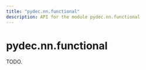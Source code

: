 ```yaml
---
title: "pydec.nn.functional"
description: API for the module pydec.nn.functional
---
```


# pydec.nn.functional

TODO.
